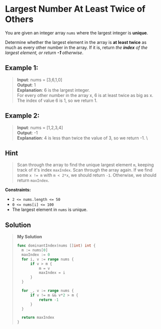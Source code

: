 # Largest Number At Least Twice of Others

You are given an integer array `nums` where the largest integer is **unique**.

Determine whether the largest element in the array is **at least twice** as much as every other number in the array. If it is, return *the **index** of the largest element, or return **-1** otherwise*.

 

## Example 1:

> **Input**: nums = [3,6,1,0] \
> **Output**: 1 \
> **Explanation**: 6 is the largest integer. \
> For every other number in the array x, 6 is at least twice as big as x. \
> The index of value 6 is 1, so we return 1.

## Example 2:

> **Input**: nums = [1,2,3,4] \
> **Output**: -1 \
> **Explanation**: 4 is less than twice the value of 3, so we return -1. \

## Hint

> 
> Scan through the array to find the unique largest element `m`, keeping track of it's index `maxIndex`. Scan through the array again. If we find some `x != m` with `m < 2*x`, we should return `-1`. Otherwise, we should return `maxIndex`.


**Constraints:**

* `2 <= nums.length <= 50`
* `0 <= nums[i] <= 100`
* The largest element in `nums` is unique.

## Solution

> **My Solution**
> ```go
> func dominantIndex(nums []int) int {
> 	m := nums[0]
> 	maxIndex := 0
> 	for i, v := range nums {
> 		if v > m {
> 			m = v
> 			maxIndex = i
> 		}
> 	}
> 
> 	for _, v := range nums {
> 		if v != m && v*2 > m {
> 			return -1
> 		}
> 	}
> 
> 	return maxIndex
> }
> ```